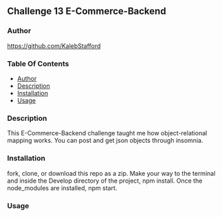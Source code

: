 ## Challenge 13 E-Commerce-Backend

### Author
https://github.com/KalebStafford

### Table Of Contents
* [Author](#author)
* [Description](#description)
* [Installation](#installation)
* [Usage](#usage)

### Description
This E-Commerce-Backend challenge taught me how object-relational mapping works. You can post and get json objects through insomnia. 

### Installation
fork, clone, or download this repo as a zip. Make your way to the terminal and inside the Develop directory of the project, npm install. Once the node_modules are installed, npm start.

### Usage
